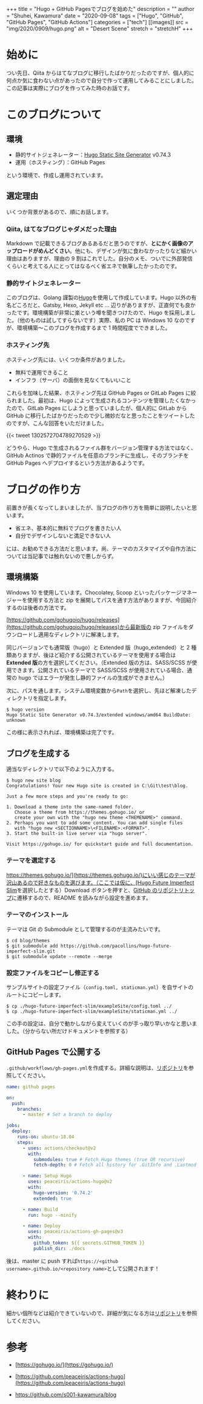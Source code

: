 +++
title = "Hugo + GitHub Pagesでブログを始めた"
description = ""
author = "Shuhei, Kawamura"
date = "2020-09-08"
tags = ["Hugo", "GitHub", "GitHub Pages", "GitHub Actions"]
categories = ["tech"]
[[images]]
  src = "img/2020/0909/hugo.png"
  alt = "Desert Scene"
  stretch = "stretchH"
+++

# 始めに

つい先日、Qiita からはてなブログに移行したばかりだったのですが、個人的に何点か気に食わない点があったので自分で作って運用してみることにしました。
この記事は実際にブログを作ってみた時のお話です。

# このブログについて

## 環境

- 静的サイトジェネレーター：[Hugo Static Site Generator](https://gohugo.io/) v0.74.3
- 運用（ホスティング）：GitHub Pages

という環境で、作成し運用されています。

## 選定理由

いくつか背景があるので、順にお話します。

### Qiita, はてなブログじゃダメだった理由

Markdown で記載できるブログあるあるだと思うのですが、**とにかく画像のアップロードがめんどくさい**。他にも、デザインが気に食わなかったりなど細かい理由はありますが、理由の 9 割はこれでした。自分のメモ、ついでに外部発信くらいと考えてる人にとってはなるべく省エネで執筆したかったのです。

### 静的サイトジェネレーター

このブログは、Golang 謹製の[Hugo](https://gohugo.io/)を使用して作成しています。Hugo 以外の有名どころだと、Gatsby, Hexo, Jekyll etc ... 辺りがありますが、正直何でも良かったです。環境構築が非常に楽という噂を聞きつけたので、Hugo を採用しました。（他のものは試してすらないです）実際、私の PC は Windows 10 なのですが、環境構築～このブログを作成するまで 1 時間程度でできました。

### ホスティング先

ホスティング先には、いくつか条件がありました。

- 無料で運用できること
- インフラ（サーバ）の面倒を見なくてもいいこと

これらを加味した結果、ホスティング先は GitHub Pages or GitLab Pages に絞られました。最初は、Hugo によって生成されるコンテンツを管理したくなかったので、GitLab Pages にしようと思っていましたが、個人的に GitLab から GitHub に移行したばかりだったので少し微妙だなと思ったことをツイートしたのですが、こんな回答をいただけました。

{{< tweet 1302572704789270529 >}}

どうやら、Hugo で生成されるファイル群をバージョン管理する方法ではなく、GitHub Actinos で静的ファイルを任意のブランチに生成し、そのブランチを GitHub Pages へデプロイするという方法があるようです。

# ブログの作り方

前置きが長くなってしまいましたが、当ブログの作り方を簡単に説明したいと思います。

- 省エネ、基本的に無料でブログを書きたい人
- 自分でデザインしないと満足できない人

には、お勧めできる方法だと思います。尚、テーマのカスタマイズや自作方法については当記事では触れないので悪しからず。

## 環境構築

Windows 10 を使用しています。Chocolatey, Scoop といったパッケージマネージャーを使用する方法と zip を展開してパスを通す方法がありますが、今回紹介するのは後者の方法です。

[https://github.com/gohugoio/hugo/releases](https://github.com/gohugoio/hugo/releases)から最新版の zip ファイルをダウンロードし適用なディレクトリに解凍します。


同じバージョンでも通常版（hugo）と Extended 版（hugo_extended）と 2 種類ありますが、後ほど紹介する公開されているテーマを使用する場合は**Extended 版**の方を選択してください。（Extended 版の方は、SASS/SCSS が使用できます。公開されているテーマで SASS/SCSS が使用されている場合、通常の hugo ではエラーが発生し静的ファイルの生成ができません。）

次に、パスを通します。システム環境変数から`Path`を選択し、先ほど解凍したディレクトリを指定します。

```
$ hugo version
Hugo Static Site Generator v0.74.3/extended windows/amd64 BuildDate: unknown
```

この様に表示されれば、環境構築は完了です。

## ブログを生成する

適当なディレクトリで以下のように入力する。

```
$ hugo new site blog
Congratulations! Your new Hugo site is created in C:\Git\test\blog.

Just a few more steps and you're ready to go:

1. Download a theme into the same-named folder.
   Choose a theme from https://themes.gohugo.io/ or
   create your own with the "hugo new theme <THEMENAME>" command.
2. Perhaps you want to add some content. You can add single files
   with "hugo new <SECTIONNAME>\<FILENAME>.<FORMAT>".
3. Start the built-in live server via "hugo server".

Visit https://gohugo.io/ for quickstart guide and full documentation.
```

### テーマを選定する

[https://themes.gohugo.io/](https://themes.gohugo.io/)にいい感じのテーマが沢山あるので好きなものを選びます。（ここでは仮に、[Hugo Future Imperfect Slim](https://themes.gohugo.io/hugo-future-imperfect-slim/)を選択したとする）Download ボタンを押すと、[GitHub のリポジトリトップ](https://github.com/pacollins/hugo-future-imperfect-slim)に遷移するので、README を読みながら設定を進めます。

### テーマのインストール

テーマは Git の Submodule として管理するのが主流みたいです。

```
$ cd blog/themes
$ git submodule add https://github.com/pacollins/hugo-future-imperfect-slim.git
$ git submodule update --remote --merge
```

### 設定ファイルをコピーし修正する

サンプルサイトの設定ファイル（`config.toml, staticman.yml`）を自サイトのルートにコピーします。

```
$ cp ./hugo-future-imperfect-slim/exampleSite/config.toml ../
$ cp ./hugo-future-imperfect-slim/exampleSite/staticman.yml ../
```

この手の設定は、自分で動かしながら変えていくのが手っ取り早いかなと思いました。（分からない所だけドキュメントを参照する）

## GitHub Pages で公開する

`.github/workflows/gh-pages.yml`を作成する。詳細な説明は、[リポジトリ](https://github.com/peaceiris/actions-hugo)を参照してください。

```yaml
name: github pages

on:
  push:
    branches:
      - master # Set a branch to deploy

jobs:
  deploy:
    runs-on: ubuntu-18.04
    steps:
      - uses: actions/checkout@v2
        with:
          submodules: true # Fetch Hugo themes (true OR recursive)
          fetch-depth: 0 # Fetch all history for .GitInfo and .Lastmod

      - name: Setup Hugo
        uses: peaceiris/actions-hugo@v2
        with:
          hugo-version: '0.74.2'
          extended: true

      - name: Build
        run: hugo --minify

      - name: Deploy
        uses: peaceiris/actions-gh-pages@v3
        with:
          github_token: ${{ secrets.GITHUB_TOKEN }}
          publish_dir: ./docs
```

後は、master に push すれば`https://<github username>.github.io/<repository name>`として公開されます！

# 終わりに

細かい個所などは紹介できていないので、詳細が気になる方は[リポジトリ](https://github.com/s001-kawamura/blog)を参照してください。

# 参考

- [https://gohugo.io/](https://gohugo.io/)
- [https://github.com/peaceiris/actions-hugo](https://github.com/peaceiris/actions-hugo)

- https://github.com/s001-kawamura/blog
